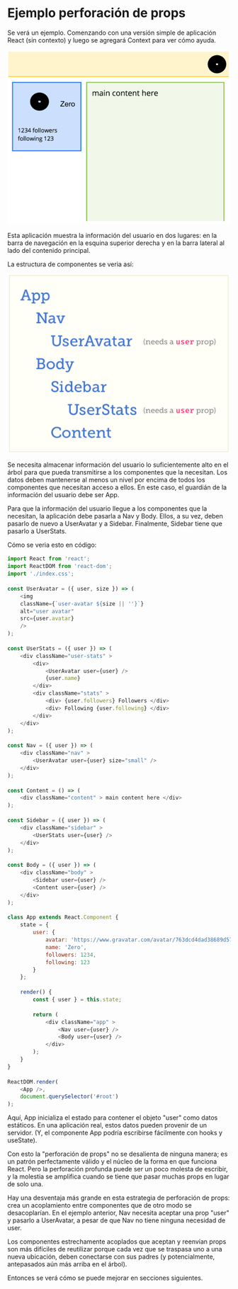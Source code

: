 # Ejemplo perforación de props

Se verá un ejemplo. Comenzando con una versión simple de aplicación React (sin contexto) y luego se agregará Context para ver cómo ayuda.

![captura](./img/captura.png)

Esta aplicación muestra la información del usuario en dos lugares: en la barra de navegación en la esquina superior derecha y en la barra lateral al lado del contenido principal.

La estructura de componentes se veria así:

![captura1](./img/captura1.png)

Se necesita almacenar información del usuario lo suficientemente alto en el árbol para que pueda transmitirse a los componentes que la necesitan. Los datos deben mantenerse al menos un nivel por encima de todos los componentes que necesitan acceso a ellos. En este caso, el guardián de la información del usuario debe ser App.

Para que la información del usuario llegue a los componentes que la necesitan, la aplicación debe pasarla a Nav y Body. Ellos, a su vez, deben pasarlo de nuevo a UserAvatar y a Sidebar. Finalmente, Sidebar tiene que pasarlo a UserStats.

Cómo se veria esto en código:

```js
import React from 'react';
import ReactDOM from 'react-dom';
import './index.css';

const UserAvatar = ({ user, size }) => (
    <img
    className={`user-avatar ${size || ''}`}
    alt="user avatar"
    src={user.avatar}
    />
);

const UserStats = ({ user }) => (
    <div className="user-stats" >
        <div>
            <UserAvatar user={user} />
            {user.name}
        </div>
        <div className="stats" >
            <div> {user.followers} Followers </div>
            <div> Following {user.following} </div>
        </div>
    </div>
);

const Nav = ({ user }) => (
    <div className="nav" >
        <UserAvatar user={user} size="small" />
    </div>
);

const Content = () => (
    <div className="content" > main content here </div>
);

const Sidebar = ({ user }) => (
    <div className="sidebar" >
        <UserStats user={user} />
    </div>
);

const Body = ({ user }) => (
    <div className="body" >
        <Sidebar user={user} />
        <Content user={user} />
    </div>
);

class App extends React.Component {
    state = {
        user: {
            avatar: 'https://www.gravatar.com/avatar/763dcd4dad38689d57aa9d83a60bfaa5',
            name: 'Zero',
            followers: 1234,
            following: 123
        }
    };
    
    render() {
        const { user } = this.state;

        return (
            <div className="app" >
                <Nav user={user} />
                <Body user={user} />
            </div>
        );
    }
}

ReactDOM.render(
    <App />,
    document.querySelector('#root')
);
```

Aquí, App inicializa el estado para contener el objeto "user" como datos estáticos. En una aplicación real, estos datos pueden provenir de un servidor. (Y, el componente App podría escribirse fácilmente con hooks y useState).

Con esto la "perforación de props" no se desalienta de ninguna manera; es un patrón perfectamente válido y el núcleo de la forma en que funciona React. Pero la perforación profunda puede ser un poco molesta de escribir, y la molestia se amplifica cuando se tiene que pasar muchas props en lugar de solo una.

Hay una desventaja más grande en esta estrategia de perforación de props: crea un acoplamiento entre componentes que de otro modo se desacoplarían. En el ejemplo anterior, Nav necesita aceptar una prop "user" y pasarlo a UserAvatar, a pesar de que Nav no tiene ninguna necesidad de user.

Los componentes estrechamente acoplados que aceptan y reenvían props son más difíciles de reutilizar porque cada vez que se traspasa uno a una nueva ubicación, deben conectarse con sus padres (y potencialmente, antepasados aún más arriba en el árbol).

Entonces se verá cómo se puede mejorar en secciones siguientes.